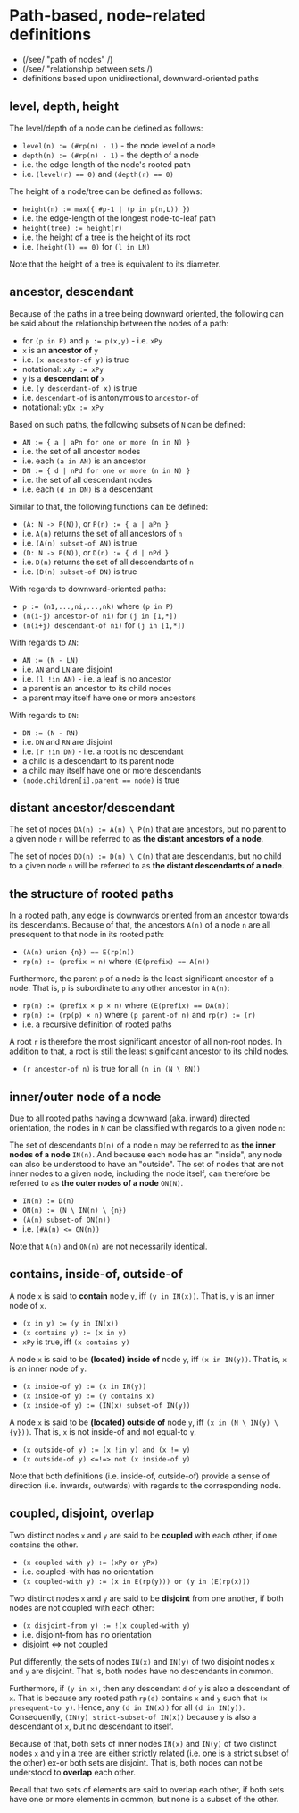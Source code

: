 
<!-- ======================================================================= -->
# Path-based, node-related definitions

* (/see/ "path of nodes" /)
* (/see/ "relationship between sets /)
* definitions based upon unidirectional, downward-oriented paths

<!-- ======================================================================= -->
## level, depth, height

The level/depth of a node can be defined as follows:

* `level(n) := (#rp(n) - 1)` - the node level of a node
* `depth(n) := (#rp(n) - 1)` - the depth of a node
* i.e. the edge-length of the node's rooted path
* i.e. `(level(r) == 0)` and `(depth(r) == 0)`

The height of a node/tree can be defined as follows:

* `height(n) := max({ #p-1 | (p in p(n,L)) })`
* i.e. the edge-length of the longest node-to-leaf path
* `height(tree) := height(r)`
* i.e. the height of a tree is the height of its root
* i.e. `(height(l) == 0)` for `(l in LN)`

Note that the height of a tree is equivalent to its diameter.

<!-- ======================================================================= -->
## ancestor, descendant

Because of the paths in a tree being downward oriented, the following can
be said about the relationship between the nodes of a path:

* for `(p in P)` and `p := p(x,y)` - i.e. `xPy`
* `x` is an **ancestor of** `y`
* i.e. `(x ancestor-of y)` is true
* notational: `xAy := xPy`
* `y` is a **descendant of** `x`
* i.e. `(y descendant-of x)` is true
* i.e. `descendant-of` is antonymous to `ancestor-of`
* notational: `yDx := xPy`

Based on such paths, the following subsets of `N` can be defined:

* `AN := { a | aPn for one or more (n in N) }`
* i.e. the set of all ancestor nodes
* i.e. each `(a in AN)` is an ancestor
* `DN := { d | nPd for one or more (n in N) }`
* i.e. the set of all descendant nodes
* i.e. each `(d in DN)` is a descendant

Similar to that, the following functions can be defined:

* `(A: N -> P(N))`, or `P(n) := { a | aPn }`
* i.e. `A(n)` returns the set of all ancestors of `n`
* i.e. `(A(n) subset-of AN)` is true
* `(D: N -> P(N))`, or `D(n) := { d | nPd }`
* i.e. `D(n)` returns the set of all descendants of `n`
* i.e. `(D(n) subset-of DN)` is true

With regards to downward-oriented paths:

* `p := (n1,...,ni,...,nk)` where `(p in P)`
* `(n(i-j) ancestor-of ni)` for `(j in [1,*])`
* `(n(i+j) descendant-of ni)` for `(j in [1,*])`

With regards to `AN`:

* `AN := (N - LN)`
* i.e. `AN` and `LN` are disjoint
* i.e. `(l !in AN)` - i.e. a leaf is no ancestor
* a parent is an ancestor to its child nodes
* a parent may itself have one or more ancestors

With regards to `DN`:

* `DN := (N - RN)`
* i.e. `DN` and `RN` are disjoint
* i.e. `(r !in DN)` - i.e. a root is no descendant
* a child is a descendant to its parent node
* a child may itself have one or more descendants
* `(node.children[i].parent == node)` is true

<!-- ======================================================================= -->
## distant ancestor/descendant

The set of nodes `DA(n) := A(n) \ P(n)` that are ancestors, but no parent to
a given node `n` will be referred to as **the distant ancestors of a node**.

The set of nodes `DD(n) := D(n) \ C(n)` that are descendants, but no child to
a given node `n` will be referred to as **the distant descendants of a node**.

<!-- ======================================================================= -->
## the structure of rooted paths

In a rooted path, any edge is downwards oriented from an ancestor towards
its descendants. Because of that, the ancestors `A(n)` of a node `n` are
all presequent to that node in its rooted path:

* `(A(n) union {n}) == E(rp(n))`
* `rp(n) := (prefix × n)` where `(E(prefix) == A(n))`

Furthermore, the parent `p` of a node is the least significant ancestor of
a node. That is, `p` is subordinate to any other ancestor in `A(n)`:

* `rp(n) := (prefix × p × n)` where `(E(prefix) == DA(n))`
* `rp(n) := (rp(p) × n)` where `(p parent-of n)` and `rp(r) := (r)`
* i.e. a recursive definition of rooted paths

A root `r` is therefore the most significant ancestor of all non-root nodes.
In addition to that, a root is still the least significant ancestor to its
child nodes.

* `(r ancestor-of n)` is true for all `(n in (N \ RN))`

<!-- ======================================================================= -->
## inner/outer node of a node

Due to all rooted paths having a downward (aka. inward) directed orientation,
the nodes in `N` can be classified with regards to a given node `n`:

The set of descendants `D(n)` of a node `n` may be referred to as **the inner
nodes of a node** `IN(n)`. And because each node has an "inside", any node can
also be understood to have an "outside". The set of nodes that are not inner
nodes to a given node, including the node itself, can therefore be referred to
as **the outer nodes of a node** `ON(N)`.

* `IN(n) := D(n)`
* `ON(n) := (N \ IN(n) \ {n})`
* `(A(n) subset-of ON(n))`
* i.e. `(#A(n) <= ON(n))`

Note that `A(n)` and `ON(n)` are not necessarily identical.

<!-- ======================================================================= -->
## contains, inside-of, outside-of

A node `x` is said to **contain** node `y`,
iff `(y in IN(x))`. That is, `y` is an inner node of `x`.

* `(x in y) := (y in IN(x))`
* `(x contains y) := (x in y)`
* `xPy` is true, iff `(x contains y)`

A node `x` is said to be **(located) inside of** node `y`,
iff `(x in IN(y))`. That is, `x` is an inner node of `y`.

* `(x inside-of y) := (x in IN(y))`
* `(x inside-of y) := (y contains x)`
* `(x inside-of y) := (IN(x) subset-of IN(y))`

A node `x` is said to be **(located) outside of** node `y`,
iff `(x in (N \ IN(y) \ {y}))`.
That is, `x` is not inside-of and not equal-to `y`.

* `(x outside-of y) := (x !in y) and (x != y)`
* `(x outside-of y) <=!=> not (x inside-of y)`

Note that both definitions (i.e. inside-of, outside-of) provide a sense of
direction (i.e. inwards, outwards) with regards to the corresponding node.

<!-- ======================================================================= -->
## coupled, disjoint, overlap

Two distinct nodes `x` and `y` are said to be **coupled** with each other,
if one contains the other.

* `(x coupled-with y) := (xPy or yPx)`
* i.e. coupled-with has no orientation
* `(x coupled-with y) := (x in E(rp(y))) or (y in (E(rp(x)))`

Two distinct nodes `x` and `y` are said to be **disjoint** from one another,
if both nodes are not coupled with each other:

* `(x disjoint-from y) := !(x coupled-with y)`
* i.e. disjoint-from has no orientation
* disjoint <=> not coupled

Put differently, the sets of nodes `IN(x)` and `IN(y)` of two disjoint nodes
`x` and `y` are disjoint. That is, both nodes have no descendants in common.

Furthermore, if `(y in x)`, then any descendant `d` of `y` is also a descendant
of `x`. That is because any rooted path `rp(d)` contains `x` and `y` such that
`(x presequent-to y)`. Hence, any `(d in IN(x))` for all `(d in IN(y))`.
Consequently, `(IN(y) strict-subset-of IN(x))` because `y` is also a descendant
of `x`, but no descendant to itself.

Because of that, both sets of inner nodes `IN(x)` and `IN(y)` of two distinct
nodes `x` and `y` in a tree are either strictly related (i.e. one is a strict
subset of the other) ex-or both sets are disjoint. That is, both nodes can not
be understood to **overlap** each other.

Recall that two sets of elements are said to overlap each other, if both sets
have one or more elements in common, but none is a subset of the other.

